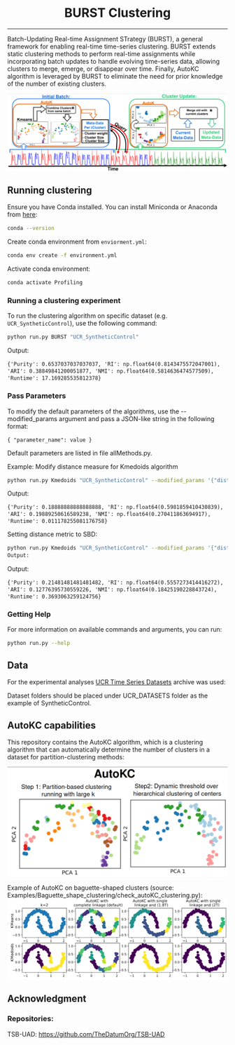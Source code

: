 <h1 align="center">BURST Clustering</h1>

<hr>

Batch-Updating Real-time Assignment STrategy (BURST),
a general framework for enabling real-time time-series clustering.
BURST extends static clustering methods to perform real-time assignments
while incorporating batch updates to handle evolving time-series data,
allowing clusters to merge, emerge, or disappear over time. 
Finally, AutoKC algorithm is leveraged by BURST to 
eliminate the need for prior knowledge of the number of existing clusters.

![BURST outline](/images/BURST.png)


## Running clustering

Ensure you have Conda installed. You can install Miniconda or Anaconda from [here](https://docs.anaconda.com/miniconda/install/):
```bash
conda --version
```

Create conda environment from `enviorment.yml`:
```bash
conda env create -f environment.yml
```

Activate conda environment:
```bash
conda activate Profiling
```

### Running a clustering experiment
To run the clustering algorithm on specific dataset (e.g. `UCR_SyntheticControl`), use the following command:
```bash
python run.py BURST "UCR_SyntheticControl"
```
Output:
```
{'Purity': 0.6537037037037037, 'RI': np.float64(0.8143475572047001), 'ARI': 0.38849841200051877, 'NMI': np.float64(0.5814636474577509), 'Runtime': 17.169285535812378}
```

### Pass Parameters
To modify the default parameters of the algorithms, use the --modified_params argument and pass a JSON-like string in the following format:
```
{ "parameter_name": value }
```
Default parameters are listed in file allMethods.py.

Example: Modify distance measure for Kmedoids algorithm
```bash
python run.py Kmedoids "UCR_SyntheticControl" --modified_params '{"distance_measure":"euclidean"}'
```
Output:
```
{'Purity': 0.18888888888888888, 'RI': np.float64(0.5981859410430839), 'ARI': 0.19889250616589238, 'NMI': np.float64(0.270411863694917), 'Runtime': 0.011178255081176758}
```

Setting distance metric to SBD:
```bash
python run.py Kmedoids "UCR_SyntheticControl" --modified_params '{"distance_measure":"euclidean"}'
Output:
```
Output:
```
{'Purity': 0.21481481481481482, 'RI': np.float64(0.5557273414416272), 'ARI': 0.12776395730559226, 'NMI': np.float64(0.18425190228843724), 'Runtime': 0.3693063259124756}
```

### Getting Help
For more information on available commands and arguments, you can run:
```bash
python run.py --help
```
## Data

For the experimental analyses [UCR Time Series Datasets](https://www.cs.ucr.edu/%7Eeamonn/time_series_data_2018/) archive was used:

Dataset folders should be placed under UCR_DATASETS folder as the example of SyntheticControl.


## AutoKC capabilities

This repository contains the AutoKC algorithm, which is a clustering algorithm that can automatically determine the number of clusters in a dataset for partition-clustering methods:

![AutoKC](/images/AutoKC.png)

Example of AutoKC on baguette-shaped clusters (source: Examples/Baguette_shape_clustering/check_autoKC_clustering.py):
![AutoKC](/images/AutoKC_baguette.png)


## Acknowledgment

### Repositories:
TSB-UAD: https://github.com/TheDatumOrg/TSB-UAD
